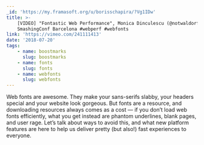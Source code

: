 ```yaml
---
_id: 'https://my.framasoft.org/u/borisschapira/?Vg1IDw'
title: >-
    [VIDEO] "Fontastic Web Performance", Monica Dinculescu (@notwaldorf) at
    SmashingConf Barcelona #webperf #webfonts
link: 'https://vimeo.com/241111413'
date: '2018-07-20'
tags:
    - name: boostmarks
      slug: boostmarks
    - name: fonts
      slug: fonts
    - name: webfonts
      slug: webfonts
---
```


<div class="markdown"><p>Web fonts are awesome. They make your sans-serifs slabby, your headers special and your website look gorgeous. But fonts are a resource, and downloading resources always comes as a cost — if you don’t load web fonts efficiently, what you get instead are phantom underlines, blank pages, and user rage. Let’s talk about ways to avoid this, and what new platform features are here to help us deliver pretty (but also!) fast experiences to everyone.
</p></div>

